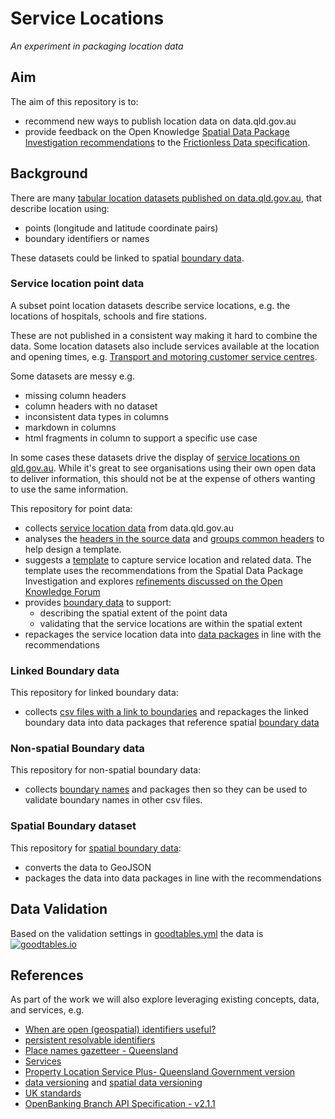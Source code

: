 # Service Locations

*An experiment in packaging location data*

## Aim

The aim of this repository is to:

- recommend new ways to publish location data on data.qld.gov.au
- provide feedback on the Open Knowledge [Spatial Data Package Investigation recommendations](https://research.okfn.org/spatial-data-package-investigation/#recommendations) to the [Frictionless Data specification](https://frictionlessdata.io/specs/).

## Background

There are many [tabular location datasets published on data.qld.gov.au](https://data.qld.gov.au/dataset?q=location), that describe location using:

- points (longitude and latitude coordinate pairs)  
- boundary identifiers or names

These datasets could be linked to spatial [boundary data](/boundary-data/).

### Service location point data

A subset point location datasets describe service locations, e.g. the locations of hospitals, schools and fire stations.

These are not published in a consistent way making it hard to combine the data. Some location datasets also include services available at the location and opening times, e.g. [Transport and motoring customer service centres](https://data.qld.gov.au/dataset/transport-csc).

Some datasets are messy e.g.

- missing column headers
- column headers with no dataset
- inconsistent data types in columns
- markdown in columns
- html fragments in column to support a specific use case

In some cases these datasets drive the display of [service locations on qld.gov.au](https://www.qld.gov.au/transport/contacts/centres). While it's great to see organisations using their own open data to deliver information, this should not be at the expense of others wanting to use the same information.

This repository for point data:

- collects [service location data](/source-data/) from data.qld.gov.au
- analyses the [headers in the source data](/point-data/header-analysis.csv) and [groups common headers](/source-data/header-grouping.xls) to help design a template.
- suggests a [template](/template/) to capture service location and related data. The template uses the recommendations from the Spatial Data Package Investigation and explores [refinements discussed on the Open Knowledge Forum](https://discuss.okfn.org/t/geo-data-package/6143/25)
- provides [boundary data](/boundary-data/) to support:
  - describing the spatial extent of the point data
  - validating that the service locations are within the spatial extent
- repackages the service location data into [data packages](/datapackages/) in line with the recommendations

### Linked Boundary data

This repository for linked boundary data:

- collects [csv files with a link to boundaries](/linked-boundary-data/) and repackages the linked boundary data into data packages that reference spatial [boundary data](/boundary-data/)

### Non-spatial Boundary data

This repository for non-spatial boundary data:
- collects [boundary names](/boundary-names/) and packages then so they can be used to validate boundary names in other csv files.

### Spatial Boundary dataset

This repository for [spatial boundary data](/boundary-data/):

- converts the data to GeoJSON
- packages the data into data packages in line with the recommendations


## Data Validation

Based on the validation settings in [goodtables.yml](goodtables.yml) the data is [![goodtables.io](https://goodtables.io/badge/github/Stephen-Gates/service-locations.svg)](https://goodtables.io/github/Stephen-Gates/service-locations)

## References

As part of the work we will also explore leveraging existing concepts, data, and services, e.g.

- [When are open (geospatial) identifiers useful?](https://blog.ldodds.com/2018/01/29/when-are-open-geospatial-identifiers-useful/)
- [persistent resolvable identifiers](https://www.gov.uk/government/publications/open-standards-for-government/persistent-resolvable-identifiers)
- [Place names gazetteer - Queensland](http://qldspatial.information.qld.gov.au/catalogue/custom/detail.page?fid={1B19B980-B171-47C1-9AA6-5B95A7158ADC})
- [Services](http://qldspatial.information.qld.gov.au/catalogue/custom/search.page?gp-search-term=region&gp-search-go=)
- [Property Location Service Plus- Queensland Government version](http://qldspatial.information.qld.gov.au/catalogue/custom/detail.page?fid={D77C19E4-5C24-46E4-80C3-244164182572})
- [data versioning](https://www.w3.org/TR/dwbp/#dataVersioning) and [spatial data versioning](https://www.w3.org/TR/sdw-bp/#bp-dataversioning)
- [UK standards](https://www.gov.uk/government/publications/open-standards-for-government/exchange-of-location-point)
- [OpenBanking Branch API Specification - v2.1.1](https://openbanking.atlassian.net/wiki/spaces/DZ/pages/13402282/Branch+API+Specification+-+v2.1.1)
